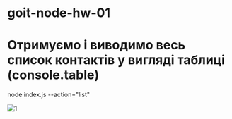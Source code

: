# goit-node-hw-01

# Отримуємо і виводимо весь список контактів у вигляді таблиці (console.table)

node index.js --action="list"

<img src='https://monosnap.com/file/ownBlYStThYZvltVseZJkFRBVZezsB' alt='1'>
